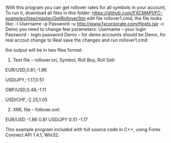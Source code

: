 With this program you can get rollover rates for all symbols in your account, 
To run it, download all files in this folder: 
https://github.com/FXCMAPI/FC-examples/tree/master/GetRollover/bin
edit file rollover1.cmd, the file looks like:
-l Username -p Password -u http://www.fxcorporate.com/Hosts.jsp -c Demo 
you need to change few parameters:
Username – your login
Password  -  login password
Demo – for demo accounts should be Demo, for real accout change to Real
save the changes and run rollover1.cmd

the output will be in two files format:

1.	Text file – rollover.txt, Symbol, Roll Buy, Roll Sell: 

EUR/USD,0.81,-1.86

USD/JPY,-1.17,0.51

GBP/USD,0.48,-1.11

USD/CHF,-2.25,1.05

2.	XML file – follover.xml
<rate>
<symbol>EUR/USD</symbol>
<rolbuy>-1.86</rolbuy>
<rolsell>0.81</rolsell>
</rate>
<rate>
<symbol>USD/JPY</symbol>
<rolbuy>0.51</rolbuy>
<rolsell>-1.17</rolsell>
</rate>

This example program included with full source code in C++, using Forex Connect API 1.4.1, Win32.

